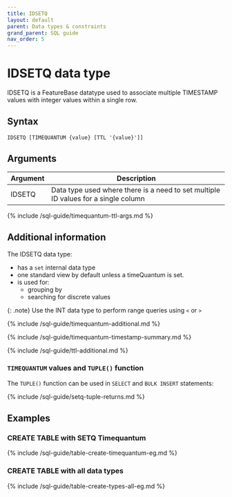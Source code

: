 ```yaml
---
title: IDSETQ
layout: default
parent: Data types & constraints
grand_parent: SQL guide
nav_order: 5
---
```


# IDSETQ data type

IDSETQ is a FeatureBase datatype used to associate multiple TIMESTAMP values with integer values within a single row.

## Syntax

```
IDSETQ [TIMEQUANTUM {value} [TTL '{value}']]
```

## Arguments

| Argument | Description |
|---|---|
| IDSETQ | Data type used where there is a need to set multiple ID values for a single column |
{% include /sql-guide/timequantum-ttl-args.md %}

## Additional information

The IDSETQ data type:
* has a `set` internal data type
* one standard view by default unless a timeQuantum is set.
* is used for:
  * grouping by
  * searching for discrete values

{: .note}
Use the INT data type to perform range queries using `<` or `>`

{% include /sql-guide/timequantum-additional.md %}

{% include /sql-guide/timequantum-timestamp-summary.md %}

{% include /sql-guide/ttl-additional.md %}

### `TIMEQUANTUM` values and `TUPLE()` function

The `TUPLE()` function can be used in `SELECT` and `BULK INSERT` statements:

{% include /sql-guide/setq-tuple-returns.md %}

## Examples

### CREATE TABLE with SETQ Timequantum

{% include /sql-guide/table-create-timequantum-eg.md %}

### CREATE TABLE with all data types

{% include /sql-guide/table-create-types-all-eg.md %}
